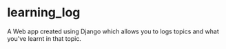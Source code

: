 # learning_log
A Web app created using Django which allows you to logs topics and what you've learnt in that topic.
